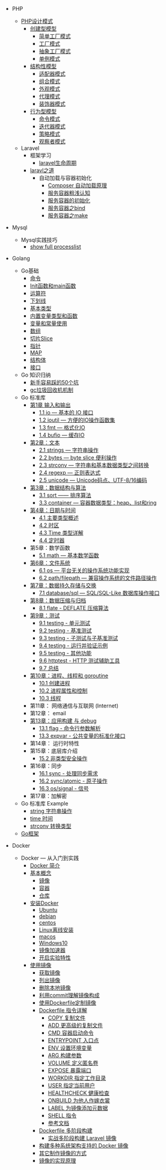 - PHP
  - [PHP设计模式](/php/PHP设计模式/README.md)
    - [创建型模型](/php/PHP设计模式/创建型模型/README.md)
      - [简单工厂模式](/php/PHP设计模式/创建型模型/简单工厂模式.md)
      - [工厂模式](/php/PHP设计模式/创建型模型/工厂模式.md)
      - [抽象工厂模式](/php/PHP设计模式/创建型模型/抽象工厂模式.md)
      - [单例模式](/php/PHP设计模式/创建型模型/单例模式.md)
    - [结构性模型](/php/PHP设计模式/结构性模型/README.md)
      - [适配器模式](/php/PHP设计模式/结构性模型/适配器模式.md)
      - [组合模式](/php/PHP设计模式/结构性模型/组合模式.md)
      - [外观模式](/php/PHP设计模式/结构性模型/外观模式.md)
      - [代理模式](/php/PHP设计模式/结构性模型/代理模式.md)
      - [装饰器模式](/php/PHP设计模式/结构性模型/装饰器模式.md)
    - [行为型模型](/php/PHP设计模式/行为型模型/README.md)
      - [命令模式](/php/PHP设计模式/行为型模型/命令模式.md)
      - [迭代器模式](/php/PHP设计模式/行为型模型/迭代器模式.md)
      - [策略模式](/php/PHP设计模式/行为型模型/策略模式.md)
      - [观察者模式](/php/PHP设计模式/行为型模型/观察者模式.md)
  - Laravel
    - 框架学习
      - [laravel生命周期](/php/laravel/框架学习/生命周期.md)
    - [laravl之道](/php/laravel/laravel之道/README.md)
      - 自动加载与容器初始化
        - [Composer 自动加载原理](/php/laravel/laravel之道/自动加载与容器初始化/composer.md)
        - [服务容器粗浅认知](/php/laravel/laravel之道/自动加载与容器初始化/服务容器粗浅认知.md)
        - [服务容器的初始化](/php/laravel/laravel之道/自动加载与容器初始化/服务容器的初始化.md)
        - [服务容器之bind](/php/laravel/laravel之道/自动加载与容器初始化/服务容器之bind.md)
        - [服务容器之make](/php/laravel/laravel之道/自动加载与容器初始化/服务容器之make.md)
      
- Mysql
  - Mysql实践技巧
    - [show full processlist](/mysql/Mysql实践技巧/processlist.md)
- Golang
  - Go基础
    - [命令](/golang/go基础/命令.md)
    - [Init函数和main函数](/golang/go基础/Init函数和main函数.md)
    - [运算符](/golang/go基础/运算符.md)
    - [下划线](/golang/go基础/下划线.md)
    - [基本类型](/golang/go基础/基本类型.md)
    - [内置变量类型和函数](/golang/go基础/内置变量类型和函数.md)
    - [变量和常量使用](/golang/go基础/变量和常量.md)
    - [数组](/golang/go基础/数组.md)
    - [切片Slice](/golang/go基础/切片Slice.md)
    - [指针](/golang/go基础/指针.md)
    - [MAP](/golang/go基础/map.md)
    - [结构体](/golang/go基础/结构体.md)
    - [接口](/golang/go基础/接口.md)
  - Go 知识归纳
    - [新手容易踩的50个坑](/golang/go知识归纳/新手容易踩的坑.md)
    - [gc垃圾回收机机制](/golang/go知识归纳/gc垃圾回收.md)
  - Go 标准库
    - [第1章 输入和输出](/golang/standard_library/chapter01/01.0.md)
      - [1.1 io — 基本的 IO 接口](/golang/standard_library/chapter01/01.1.md)
      - [1.2 ioutil — 方便的IO操作函数集](/golang/standard_library/chapter01/01.2.md)
      - [1.3 fmt — 格式化IO](/golang/standard_library/chapter01/01.3.md)
      - [1.4 bufio — 缓存IO](/golang/standard_library/chapter01/01.4.md)
    - [第2章：文本](/golang/standard_library/chapter02/02.0.md)
      - [2.1 strings — 字符串操作](/golang/standard_library/chapter02/02.1.md)
      - [2.2 bytes — byte slice 便利操作](/golang/standard_library/chapter02/02.2.md)
      - [2.3 strconv — 字符串和基本数据类型之间转换](/golang/standard_library/chapter02/02.3.md)
      - [2.4 regexp — 正则表达式](/golang/standard_library/chapter02/02.4.md)
      - [2.5 unicode — Unicode码点、UTF-8/16编码](/golang/standard_library/chapter02/02.5.md)
    - [第3章：数据结构与算法](/golang/standard_library/chapter03/03.0.md)
      - [3.1 sort —— 排序算法](/golang/standard_library/chapter03/03.1.md)
      - [3.3 container — 容器数据类型：heap、list和ring](/golang/standard_library/chapter03/03.3.md)
    - [第4章：日期与时间](/golang/standard_library/chapter04/04.0.md)
      - [4.1 主要类型概述](/golang/standard_library/chapter04/04.1.md)
      - [4.2 时区](/golang/standard_library/chapter04/04.2.md)
      - [4.3 Time 类型详解](/golang/standard_library/chapter04/04.3.md)
      - [4.4 定时器](/golang/standard_library/chapter04/04.4.md)
    - 第5章：数学函数
      - [5.1 math — 基本数学函数](/golang/standard_library/chapter05/05.1.md)
    - [第6章：文件系统](/golang/standard_library/chapter06/06.0.md)
      - [6.1 os — 平台无关的操作系统功能实现](/golang/standard_library/chapter06/06.1.md)
      - [6.2 path/filepath — 兼容操作系统的文件路径操作](/golang/standard_library/chapter06/06.2.md)
    - [第7章：数据持久存储与交换](/golang/standard_library/chapter07/07.0.md)
      - [7.1 database/sql — SQL/SQL-Like 数据库操作接口](/golang/standard_library/chapter07/07.1.md)
    - [第8章：数据压缩与归档](/golang/standard_library/chapter08/08.0.md)
      - [8.1 flate - DEFLATE 压缩算法](/golang/standard_library/chapter08/08.1.md)
    - [第9章：测试](/golang/standard_library/chapter09/09.0.md)
      - [9.1 testing - 单元测试](/golang/standard_library/chapter09/09.1.md)
      - [9.2 testing - 基准测试](/golang/standard_library/chapter09/09.2.md)
      - [9.3 testing - 子测试与子基准测试](/golang/standard_library/chapter09/09.3.md)
      - [9.4 testing - 运行并验证示例](/golang/standard_library/chapter09/09.4.md)
      - [9.5 testing - 其他功能](/golang/standard_library/chapter09/09.5.md)
      - [9.6 httptest - HTTP 测试辅助工具](/golang/standard_library/chapter09/09.6.md)
      - [9.7 总结](/golang/standard_library/chapter09/09.7.md)
    - [第10章：进程、线程和 goroutine](/golang/standard_library/chapter10/10.0.md)
        - [10.1 创建进程](/golang/standard_library/chapter10/10.1.md)
        - [10.2 进程属性和控制](/golang/standard_library/chapter10/10.2.md)
        - [10.3 线程](/golang/standard_library/chapter10/10.3.md)
    - 第11章： 网络通信与互联网 (Internet)
    - 第12章： email
    - [第13章：应用构建 与 debug](/golang/standard_library/chapter13/13.0.md)
        - [13.1 flag - 命令行参数解析](/golang/standard_library/chapter13/13.1.md)
        - [13.3 expvar - 公共变量的标准化接口](/golang/standard_library/chapter13/13.3.md)  
    - 第14章： 运行时特性
    - 第15章：底层库介绍
        - [15.2 非类型安全操作](/golang/standard_library/chapter15/15.02.md)
    - 第16章：同步
        - [16.1 sync - 处理同步需求](/golang/standard_library/chapter16/16.01.md)
        - [16.2 sync/atomic - 原子操作](/golang/standard_library/chapter16/16.02.md)
        - [16.3 os/signal - 信号](/golang/standard_library/chapter16/16.03.md)
    - 第17章：加解密
  - Go 标准库 Example
    - [string 字符串操作](/golang/go_example/1_strings.md)
    - [time 时间](/golang/go_example/2_time.md)
    - [strconv 转换类型](/golang/go_example/3_strconv.md)
  - [Go框架](/golang/Go框架/README.md)
- Docker
  - Docker — 从入门到实践
    - [Docker 简介](/docker/Docker-从入门到实践/start.md)
    - [基本概念](/docker/Docker-从入门到实践/基本概念/)
      - [镜像](/docker/Docker-从入门到实践/基本概念/镜像.md)
      - [容器](/docker/Docker-从入门到实践/基本概念/容器.md)
      - [仓库](/docker/Docker-从入门到实践/基本概念/仓库.md)
    - [安装Docker](/docker/Docker-从入门到实践/安装Docker/)
      - [Ubuntu](/docker/Docker-从入门到实践/安装Docker/ubuntu.md)
      - [debian](/docker/Docker-从入门到实践/安装Docker/debian.md)
      - [centos](/docker/Docker-从入门到实践/安装Docker/centos.md)
      - [Linux离线安装](/docker/Docker-从入门到实践/安装Docker/offline.md)
      - [macos](/docker/Docker-从入门到实践/安装Docker/macos.md)
      - [Windows10](/docker/Docker-从入门到实践/安装Docker/windows10.md)
      - [镜像加速器](/docker/Docker-从入门到实践/安装Docker/mirror.md)
      - [开启实验特性](/docker/Docker-从入门到实践/安装Docker/实验特性.md)
    - [使用镜像](/docker/Docker-从入门到实践/使用镜像/)
      - [获取镜像](/docker/Docker-从入门到实践/使用镜像/获取镜像.md)
      - [列出镜像](/docker/Docker-从入门到实践/使用镜像/列出镜像.md)
      - [删除本地镜像](/docker/Docker-从入门到实践/使用镜像/删除本地镜像.md)
      - [利用commit理解镜像构成](/docker/Docker-从入门到实践/使用镜像/利用commit理解镜像构成.md)
      - [使用Dockerfile定制镜像](/docker/Docker-从入门到实践/使用镜像/使用Dockerfile定制镜像.md)
      - [Dockerfile 指令详解](/docker/Docker-从入门到实践/使用镜像/指令详解/)
        - [COPY 复制文件](/docker/Docker-从入门到实践/使用镜像/指令详解/COPY复制文件.md)
        - [ADD 更高级的复制文件](/docker/Docker-从入门到实践/使用镜像/指令详解/ADD更高级的复制文件.md)
        - [CMD 容器启动命令](/docker/Docker-从入门到实践/使用镜像/指令详解/CMD容器启动命令.md)
        - [ENTRYPOINT 入口点](/docker/Docker-从入门到实践/使用镜像/指令详解/ENTRYPOINT入口点.md)
        - [ENV 设置环境变量](/docker/Docker-从入门到实践/使用镜像/指令详解/ENV设置环境变量.md)
        - [ARG 构建参数](/docker/Docker-从入门到实践/使用镜像/指令详解/ARG构建参数.md)
        - [VOLUME 定义匿名卷](/docker/Docker-从入门到实践/使用镜像/指令详解/VOLUME定义匿名卷.md)
        - [EXPOSE 暴露端口](/docker/Docker-从入门到实践/使用镜像/指令详解/EXPOSE暴露端口.md)
        - [WORKDIR 指定工作目录](/docker/Docker-从入门到实践/使用镜像/指令详解/WORKDIR指定工作目录.md)
        - [USER 指定当前用户](/docker/Docker-从入门到实践/使用镜像/指令详解/USER指定当前用户.md)
        - [HEALTHCHECK 健康检查](/docker/Docker-从入门到实践/使用镜像/指令详解/HEALTHCHECK健康检查.md)
        - [ONBUILD 为他人作嫁衣裳](/docker/Docker-从入门到实践/使用镜像/指令详解/ONBUILD为他人作嫁衣裳.md)
        - [LABEL 为镜像添加元数据](/docker/Docker-从入门到实践/使用镜像/指令详解/LABEL为镜像添加元数据.md)
        - [SHELL 指令](/docker/Docker-从入门到实践/使用镜像/指令详解/SHELL指令.md)
        - [参考文档](/docker/Docker-从入门到实践/使用镜像/指令详解/参考文档.md)
      - [Dockerfile 多阶段构建](/docker/Docker-从入门到实践/使用镜像/多阶段构建.md)
        - [实战多阶段构建 Laravel 镜像](/docker/Docker-从入门到实践/使用镜像/实战多阶段构建Laravel镜像.md)
      - [构建多种系统架构支持的 Docker 镜像](/docker/Docker-从入门到实践/使用镜像/构建多种系统架构支持的Docker镜像.md)
      - [其它制作镜像的方式](/docker/Docker-从入门到实践/使用镜像/其它制作镜像的方式.md)
      - [镜像的实现原理](/docker/Docker-从入门到实践/使用镜像/镜像的实现原理.md)
